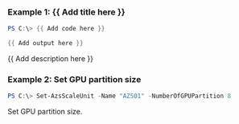 ### Example 1: {{ Add title here }}
```powershell
PS C:\> {{ Add code here }}

{{ Add output here }}
```

{{ Add description here }}

### Example 2: Set GPU partition size
```powershell
PS C:\> Set-AzsScaleUnit -Name "AZS01" -NumberOfGPUPartition 8

```

Set GPU partition size.

